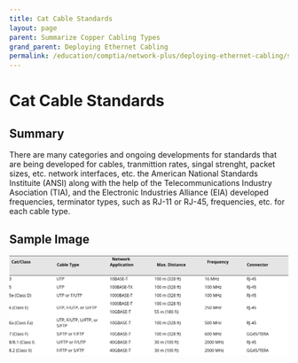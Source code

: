 ```yaml
---
title: Cat Cable Standards
layout: page
parent: Summarize Copper Cabling Types
grand_parent: Deploying Ethernet Cabling
permalink: /education/comptia/network-plus/deploying-ethernet-cabling/summarize-copper-cabling-types/cat-cable-standards/
---
```


# Cat Cable Standards

## Summary

There are many categories and ongoing developments for standards that are being developed for cables, tranmittion rates, singal strenght, packet sizes, etc. network interfaces, etc. the American National Standards Instituite (ANSI) along with the help of the Telecommunications Industry Asociation (TIA), and the Electronic Industries Alliance (EIA) developed frequencies, terminator types, such as RJ-11 or RJ-45, frequencies, etc. for each cable type.

## Sample Image

![Cat Cable Standards](cat-cable-standards.png)